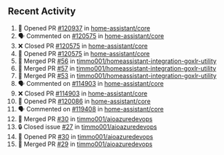## Recent Activity

<!--START_SECTION:activity-->
1. 💪 Opened PR [#120937](https://github.com/home-assistant/core/pull/120937) in [home-assistant/core](https://github.com/home-assistant/core)
2. 🗣 Commented on [#120575](https://github.com/home-assistant/core/issues/120575) in [home-assistant/core](https://github.com/home-assistant/core)
3. ❌ Closed PR [#120575](https://github.com/home-assistant/core/pull/120575) in [home-assistant/core](https://github.com/home-assistant/core)
4. 💪 Opened PR [#120575](https://github.com/home-assistant/core/pull/120575) in [home-assistant/core](https://github.com/home-assistant/core)
5. 🎉 Merged PR [#56](https://github.com/timmo001/homeassistant-integration-goxlr-utility/pull/56) in [timmo001/homeassistant-integration-goxlr-utility](https://github.com/timmo001/homeassistant-integration-goxlr-utility)
6. 🎉 Merged PR [#57](https://github.com/timmo001/homeassistant-integration-goxlr-utility/pull/57) in [timmo001/homeassistant-integration-goxlr-utility](https://github.com/timmo001/homeassistant-integration-goxlr-utility)
7. 🎉 Merged PR [#53](https://github.com/timmo001/homeassistant-integration-goxlr-utility/pull/53) in [timmo001/homeassistant-integration-goxlr-utility](https://github.com/timmo001/homeassistant-integration-goxlr-utility)
8. 🗣 Commented on [#114903](https://github.com/home-assistant/core/issues/114903) in [home-assistant/core](https://github.com/home-assistant/core)
9. ❌ Closed PR [#114903](https://github.com/home-assistant/core/pull/114903) in [home-assistant/core](https://github.com/home-assistant/core)
10. 💪 Opened PR [#120086](https://github.com/home-assistant/core/pull/120086) in [home-assistant/core](https://github.com/home-assistant/core)
11. 🗣 Commented on [#119408](https://github.com/home-assistant/core/issues/119408) in [home-assistant/core](https://github.com/home-assistant/core)
12. 🎉 Merged PR [#30](https://github.com/timmo001/aioazuredevops/pull/30) in [timmo001/aioazuredevops](https://github.com/timmo001/aioazuredevops)
13. 🔒 Closed issue [#27](https://github.com/timmo001/aioazuredevops/issues/27) in [timmo001/aioazuredevops](https://github.com/timmo001/aioazuredevops)
14. 💪 Opened PR [#30](https://github.com/timmo001/aioazuredevops/pull/30) in [timmo001/aioazuredevops](https://github.com/timmo001/aioazuredevops)
15. 🎉 Merged PR [#29](https://github.com/timmo001/aioazuredevops/pull/29) in [timmo001/aioazuredevops](https://github.com/timmo001/aioazuredevops)
<!--END_SECTION:activity-->
